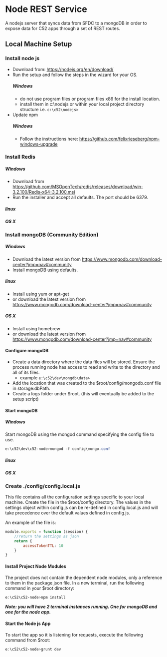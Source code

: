 # Node REST Service
A nodejs server that syncs data from SFDC to a mongoDB in order to expose data for C52 apps through a set of REST routes.

##  Local Machine Setup
### Install node js
* Download from: https://nodejs.org/en/download/
* Run the setup and follow the steps in the wizard for your OS.
  ##### Windows
  * do not use program files or program files x86 for the install location.
  * install them in c:\nodejs or within your local project directory structure i.e. `c:\c52\nodejs>`
* Update npm
  ##### Windows
  * Follow the instructions here: https://github.com/felixrieseberg/npm-windows-upgrade

### Install Redis
##### Windows
* Download from https://github.com/MSOpenTech/redis/releases/download/win-3.2.100/Redis-x64-3.2.100.msi
* Run the installer and accept all defaults.  The port should be 6379.

##### linux

##### OS X

### Install mongoDB (Community Edition)
##### Windows
* Download the latest version from https://www.mongodb.com/download-center?jmp=nav#community
* Install mongoDB using defaults.

##### linux
* Install using yum or apt-get
* or download the latest version from https://www.mongodb.com/download-center?jmp=nav#community

##### OS X
* Install using homebrew
* or download the latest version from https://www.mongodb.com/download-center?jmp=nav#community

#### Configure mongoDB
* Create a data directory where the data files will be stored.  Ensure the process running node has access to read and write to the directory and all of its files.
   * example `e:\c52\dev\mongdb\data>`
* Add the location that was created to the $root/config/mongodb.conf file in storage:dbPath.
* Create a logs folder under $root. (this will eventually be added to the setup script)

#### Start mongoDB
##### Windows
Start mongoDB using the mongod command specifying the config file to use.
```powershell
e:\c52\dev\c52-node>mongod -f config\mongo.conf
```

##### linux

##### OS X

### Create ./config/config.local.js
This file contains all the configuration settings specific to your local machine.  Create the file in the $root/config directory.  The values in the settings object within 
config.js can be re-defined in config.local.js and will take precedence over the default values defined in config.js.

An example of the file is:
```javascript
module.exports = function (session) {
	//return the settings as json
	return {
		accessTokenTTL: 10
	}
}
```

#### Install Project Node Modules	
The project does not contain the dependent node modules, only a reference to them in the package.json file.
In a new terminal, run the following command in your $root directory:
```powershell
e:\c52\c52-node>npm install
```

***Note: you will have 2 terminal instances running.  One for mongoDB and one for the node app.***

#### Start the Node js App
To start the app so it is listening for requests, execute the following command from $root:
```powershell
e:\c52\c52-node>grunt dev
```